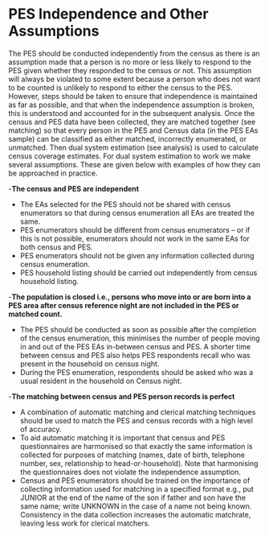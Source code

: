 # PES Independence and Other Assumptions

<p>The PES should be conducted independently from the census as there is an assumption made that a person is no more or less likely to respond to the PES given whether they responded to the census or not. This assumption will always be violated to some extent because a person who does not want to be counted is unlikely to respond to either the census to the PES. However, steps should be taken to ensure that independence is maintained as far as possible, and that when the independence assumption is broken, this is understood and accounted for in the subsequent analysis.
Once the census and PES data have been collected, they are matched together (see  matching) so that every person in the PES and Census data (in the PES EAs sample) can be classified as either matched, incorrectly enumerated, or unmatched. Then dual system estimation (see analysis) is used to calculate census coverage estimates.
For dual system estimation to work we make several assumptions. These are given below with examples of how they can be approached in practice.</p>

-**The census and PES are independent**

  - The EAs selected for the PES should not be shared with census enumerators so that during census enumeration all EAs are treated the same.
  - PES enumerators should be different from census enumerators – or if this is not possible, enumerators should not work in the same EAs for both census and PES.
  - PES enumerators should not be given any information collected during census enumeration.
  - PES household listing should be carried out independently from census household listing.
    
-**The population is closed i.e., persons who move into or are born into a PES area after census reference night are not included in the PES or matched count.**
  - The PES should be conducted as soon as possible after the completion of the census enumeration, this minimises the number of people moving in and out of the PES EAs in-between census and PES. A shorter time between census and PES also helps PES respondents recall who was present in the household on census night.
  - During the PES enumeration, respondents should be asked who was a usual resident in the household on Census night.
    
-**The matching between census and PES person records is perfect**
  - A combination of  automatic matching and clerical matching techniques should be used to match the PES and census records with a high level of accuracy.
  - To aid automatic matching it is important that census and PES questionnaires are harmonised so that exactly the same information is collected for purposes of matching (names, date of birth, telephone number, sex, relationship to head-or-household). Note that harmonising the questionnaires does not violate the independence assumption.
  - Census and PES enumerators should be trained on the importance of collecting information used for matching in a specified format e.g., put JUNIOR at the end of the name of the son if father and son have the same name; write UNKNOWN in the case of a name not being known.  Consistency in the data collection increases the automatic matchrate, leaving less work for clerical matchers.
